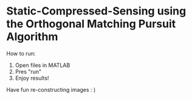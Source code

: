 # Static-Compressed-Sensing using the Orthogonal Matching Pursuit Algorithm

How to run:
1. Open files in MATLAB
2. Pres "run"
3. Enjoy results!

Have fun re-constructing images : ) 
